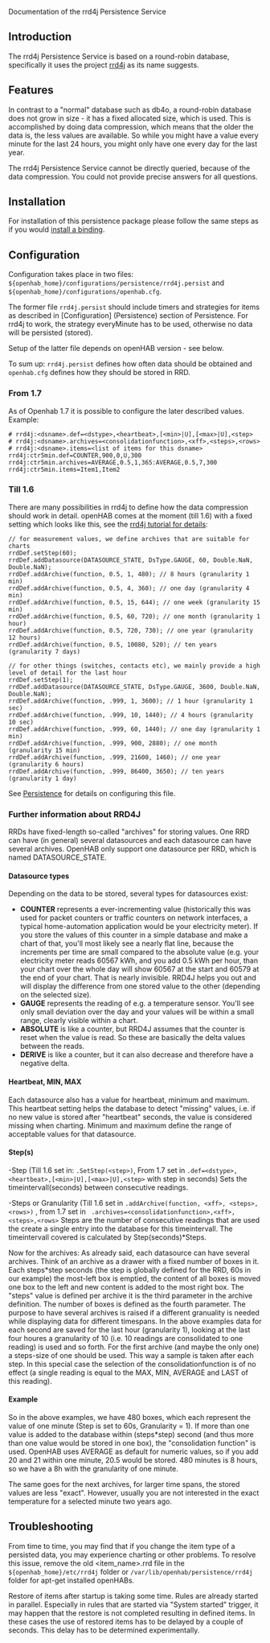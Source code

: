 Documentation of the rrd4j Persistence Service

## Introduction

The rrd4j Persistence Service is based on a round-robin database, specifically it uses the project [rrd4j](http://code.google.com/p/rrd4j/) as its name suggests.

## Features

In contrast to a "normal" database such as db4o, a round-robin database does not grow in size - it has a fixed allocated size, which is used. This is accomplished by doing data compression, which means that the older the data is, the less values are available. So while you might have a value every minute for the last 24 hours, you might only have one every day for the last year.

The rrd4j Persistence Service cannot be directly queried, because of the data compression. You could not provide precise answers for all questions. 

## Installation

For installation of this persistence package please follow the same steps as if you would [install a binding](Bindings).

## Configuration

Configuration takes place in two files: `${openhab_home}/configurations/persistence/rrd4j.persist` and `${openhab_home}/configurations/openhab.cfg`.

The former file `rrd4j.persist` should include timers and strategies for items as described in [Configuration] (Persistence) section of Persistence. For rrd4j to work, the strategy everyMinute has to be used, otherwise no data will be persisted (stored).

Setup of the latter file depends on openHAB version - see below.

To sum up: `rrd4j.persist` defines how often data should be obtained and `openhab.cfg` defines how they should be stored in RRD. 

### From 1.7
As of Openhab 1.7 it is possible to configure the later described values. Example:

    # rrd4j:<dsname>.def=<dstype>,<heartbeat>,[<min>|U],[<max>|U],<step>
    # rrd4j:<dsname>.archives=<consolidationfunction>,<xff>,<steps>,<rows>
    # rrd4j:<dsname>.items=<list of items for this dsname>
    rrd4j:ctr5min.def=COUNTER,900,0,U,300
    rrd4j:ctr5min.archives=AVERAGE,0.5,1,365:AVERAGE,0.5,7,300
    rrd4j:ctr5min.items=Item1,Item2

### Till 1.6
There are many possibilities in rrd4j to define how the data compression should work in detail. openHAB comes at the moment (till 1.6) with a fixed setting which looks like this, see the [rrd4j tutorial for details](https://github.com/rrd4j/rrd4j/wiki/Tutorial):

    // for measurement values, we define archives that are suitable for charts
    rrdDef.setStep(60);
    rrdDef.addDatasource(DATASOURCE_STATE, DsType.GAUGE, 60, Double.NaN, Double.NaN);
    rrdDef.addArchive(function, 0.5, 1, 480); // 8 hours (granularity 1 min)
    rrdDef.addArchive(function, 0.5, 4, 360); // one day (granularity 4 min)
    rrdDef.addArchive(function, 0.5, 15, 644); // one week (granularity 15 min)
    rrdDef.addArchive(function, 0.5, 60, 720); // one month (granularity 1 hour)
    rrdDef.addArchive(function, 0.5, 720, 730); // one year (granularity 12 hours)
    rrdDef.addArchive(function, 0.5, 10080, 520); // ten years (granularity 7 days)

    // for other things (switches, contacts etc), we mainly provide a high level of detail for the last hour
    rrdDef.setStep(1);
    rrdDef.addDatasource(DATASOURCE_STATE, DsType.GAUGE, 3600, Double.NaN, Double.NaN);
    rrdDef.addArchive(function, .999, 1, 3600); // 1 hour (granularity 1 sec)
    rrdDef.addArchive(function, .999, 10, 1440); // 4 hours (granularity 10 sec)
    rrdDef.addArchive(function, .999, 60, 1440); // one day (granularity 1 min)
    rrdDef.addArchive(function, .999, 900, 2880); // one month (granularity 15 min)
    rrdDef.addArchive(function, .999, 21600, 1460); // one year (granularity 6 hours)
    rrdDef.addArchive(function, .999, 86400, 3650); // ten years (granularity 1 day)

See [Persistence](Persistence) for details on configuring this file.

### Further information about RRD4J
RRDs have fixed-length so-called "archives" for storing values. One RRD can have (in general) several datasources and each datasource can have several archives. OpenHAB only support one datasource per RRD, which is named DATASOURCE_STATE.

#### Datasource types
Depending on the data to be stored, several types for datasources exist:
* **COUNTER** represents a ever-incrementing value (historically this was used for packet counters or traffic counters on network interfaces, a typical home-automation application would be your electricity meter). If you store the values of this counter in a simple database and make a chart of that, you'll most likely see a nearly flat line, because the increments per time are small compared to the absolute value (e.g. your electricity meter reads 60567 kWh, and you add 0.5 kWh per hour, than your chart over the whole day will show 60567 at the start and 60579 at the end of your chart. That is nearly invisible. RRD4J helps you out and will display the difference from one stored value to the other (depending on the selected size).
* **GAUGE** represents the reading of e.g. a temperature sensor. You'll see only small deviation over the day and your values will be within a small range, clearly visible within a chart.
* **ABSOLUTE** is like a counter, but RRD4J assumes that the counter is reset when the value is read. So these are basically the delta values between the reads.
* **DERIVE** is like a counter, but it can also decrease and therefore have a negative delta. 

#### Heartbeat, MIN, MAX
Each datasource also has a value for heartbeat, minimum and maximum. This heartbeat setting helps the database to detect "missing" values, i.e. if no new value is stored after "heartbeat" seconds, the value is considered missing when charting. Minimum and maximum define the range of acceptable values for that datasource.

#### Step(s)
-Step (Till 1.6 set in:
    `.SetStep(<step>)`,
      From 1.7 set in 
    `.def=<dstype>,<heartbeat>,[<min>|U],[<max>|U],<step>`
      with step in seconds)
Sets the timeintervall(seconds) between consecutive readings.

-Steps or Granularity (Till 1.6 set in 
    `.addArchive(function, <xff>, <steps>, <rows>)`
    , from 1.7 set in 
   ` .archives=<consolidationfunction>,<xff>,<steps>,<rows>`
Steps are the number of consecutive readings that are used the create a single entry into the database for this timeintervall. The timeintervall covered is calculated by Step(seconds)*Steps. 

Now for the archives: As already said, each datasource can have several archives. Think of an archive as a drawer with a fixed number of boxes in it. Each steps*step seconds  (the step is globally defined for the RRD, 60s in our example) the most-left box is emptied, the content of all boxes is moved one box to the left and new content is added to the most right box. The "steps" value is defined per archive it is the third parameter in the archive definition. The number of boxes is defined as the fourth parameter.
The purpose to have several archives is raised if a different granuality is needed while displaying data for different timespans. In the above examples data for each second are saved for the last hour (granularity 1), looking at the last four houres a granularity of 10 (i.e. 10 readings are consolidated to one reading) is used and so forth. For the first archive (and maybe the only one) a steps-size of one should be used. This way a sample is taken after each step. In this special case the selection of the consolidationfunction is of no effect (a single reading is equal to the MAX, MIN, AVERAGE and LAST of this reading).
  
#### Example
So in the above examples, we have 480 boxes, which each represent the value of one minute (Step is set to 60s, Granularity = 1). If more than one value is added to the database within (steps*step) second (and thus more than one value would be stored in one box), the "consolidation function" is used. OpenHAB uses AVERAGE as default for numeric values, so if you add 20 and 21 within one minute, 20.5 would be stored. 480 minutes is 8 hours, so we have a 8h with the granularity of one minute.

The same goes for the next archives, for larger time spans, the stored values are less "exact". However, usually you are not interested in the exact temperature for a selected minute two years ago.

## Troubleshooting
From time to time, you may find that if you change the item type of a persisted data, you may experience charting or other problems. To resolve this issue, remove the old <item_name>.rrd file in the `${openhab_home}/etc/rrd4j` folder or `/var/lib/openhab/persistence/rrd4j` folder for apt-get installed openHABs.

Restore of items after startup is taking some time. Rules are already started in parallel. Especially in rules that are started via "System started" trigger, it may happen that the restore is not completed resulting in defined items. In these cases the use of restored items has to be delayed by a couple of seconds. This delay has to be determined experimentally.